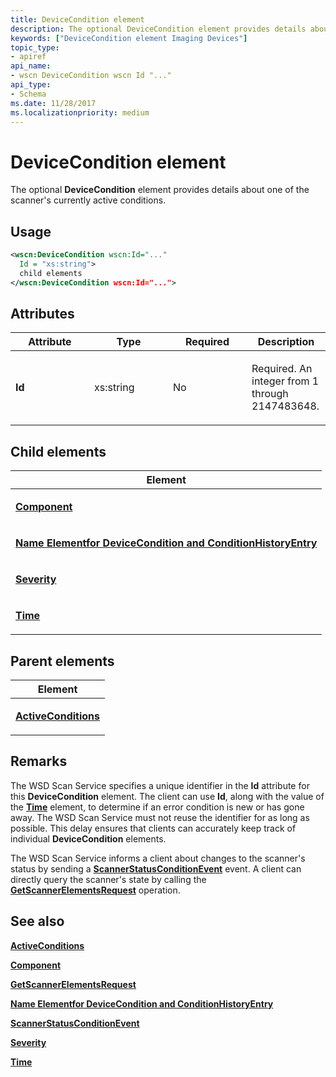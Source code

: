 ```yaml
---
title: DeviceCondition element
description: The optional DeviceCondition element provides details about one of the scanner's currently active conditions.
keywords: ["DeviceCondition element Imaging Devices"]
topic_type:
- apiref
api_name:
- wscn DeviceCondition wscn Id "..."
api_type:
- Schema
ms.date: 11/28/2017
ms.localizationpriority: medium
---
```


# DeviceCondition element


The optional **DeviceCondition** element provides details about one of the scanner's currently active conditions.

## Usage

```xml
<wscn:DeviceCondition wscn:Id="..."
  Id = "xs:string">
  child elements
</wscn:DeviceCondition wscn:Id="...">
```

## Attributes

<table>
<colgroup>
<col width="25%" />
<col width="25%" />
<col width="25%" />
<col width="25%" />
</colgroup>
<thead>
<tr class="header">
<th>Attribute</th>
<th>Type</th>
<th>Required</th>
<th>Description</th>
</tr>
</thead>
<tbody>
<tr class="odd">
<td><p><strong><strong>Id</strong></strong></p></td>
<td><p>xs:string</p></td>
<td><p>No</p></td>
<td><p></p>
<p>Required. An integer from 1 through 2147483648.</p></td>
</tr>
</tbody>
</table>

## Child elements


<table>
<colgroup>
<col width="100%" />
</colgroup>
<thead>
<tr class="header">
<th>Element</th>
</tr>
</thead>
<tbody>
<tr class="odd">
<td><p><a href="component.md" data-raw-source="[&lt;strong&gt;Component&lt;/strong&gt;](component.md)"><strong>Component</strong></a></p></td>
</tr>
<tr class="even">
<td><p><a href="name-element-for-devicecondition-and-conditionhistoryentry.md" data-raw-source="[&lt;strong&gt;Name Elementfor DeviceCondition and ConditionHistoryEntry&lt;/strong&gt;](name-element-for-devicecondition-and-conditionhistoryentry.md)"><strong>Name Elementfor DeviceCondition and ConditionHistoryEntry</strong></a></p></td>
</tr>
<tr class="odd">
<td><p><a href="severity.md" data-raw-source="[&lt;strong&gt;Severity&lt;/strong&gt;](severity.md)"><strong>Severity</strong></a></p></td>
</tr>
<tr class="even">
<td><p><a href="time.md" data-raw-source="[&lt;strong&gt;Time&lt;/strong&gt;](time.md)"><strong>Time</strong></a></p></td>
</tr>
</tbody>
</table>

## Parent elements


<table>
<colgroup>
<col width="100%" />
</colgroup>
<thead>
<tr class="header">
<th>Element</th>
</tr>
</thead>
<tbody>
<tr class="odd">
<td><p><a href="activeconditions.md" data-raw-source="[&lt;strong&gt;ActiveConditions&lt;/strong&gt;](activeconditions.md)"><strong>ActiveConditions</strong></a></p></td>
</tr>
</tbody>
</table>

## Remarks

The WSD Scan Service specifies a unique identifier in the **Id** attribute for this **DeviceCondition** element. The client can use **Id**, along with the value of the [**Time**](time.md) element, to determine if an error condition is new or has gone away. The WSD Scan Service must not reuse the identifier for as long as possible. This delay ensures that clients can accurately keep track of individual **DeviceCondition** elements.

The WSD Scan Service informs a client about changes to the scanner's status by sending a [**ScannerStatusConditionEvent**](scannerstatusconditionevent.md) event. A client can directly query the scanner's state by calling the [**GetScannerElementsRequest**](getscannerelementsrequest.md) operation.

## See also


[**ActiveConditions**](activeconditions.md)

[**Component**](component.md)

[**GetScannerElementsRequest**](getscannerelementsrequest.md)

[**Name Elementfor DeviceCondition and ConditionHistoryEntry**](name-element-for-devicecondition-and-conditionhistoryentry.md)

[**ScannerStatusConditionEvent**](scannerstatusconditionevent.md)

[**Severity**](severity.md)

[**Time**](time.md)

 

 






